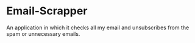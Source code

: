 # Email-Scrapper
An application in which it checks all my email and unsubscribes from the spam or unnecessary emails.
